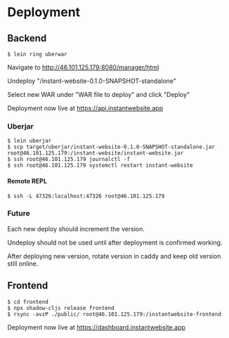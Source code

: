 # Deployment

## Backend

```
$ lein ring uberwar
```

Navigate to http://46.101.125.179:8080/manager/html

Undeploy "/instant-website-0.1.0-SNAPSHOT-standalone"

Select new WAR under "WAR file to deploy" and click "Deploy"

Deployment now live at https://api.instantwebsite.app

### Uberjar

```
$ lein uberjar
$ scp target/uberjar/instant-website-0.1.0-SNAPSHOT-standalone.jar root@46.101.125.179:/instant-website/instant-website.jar
$ ssh root@46.101.125.179 journalctl -f
$ ssh root@46.101.125.179 systemctl restart instant-website
```

#### Remote REPL

```
$ ssh -L 47326:localhost:47326 root@46.101.125.179
```


### Future

Each new deploy should increment the version.

Undeploy should not be used until after deployment is confirmed working.

After deploying new version, rotate version in caddy and keep old version still
online.

## Frontend

```
$ cd frontend
$ npx shadow-cljs release frontend
$ rsync -avzP ./public/ root@46.101.125.179:/instantwebsite-frontend
```

Deployment now live at https://dashboard.instantwebsite.app
